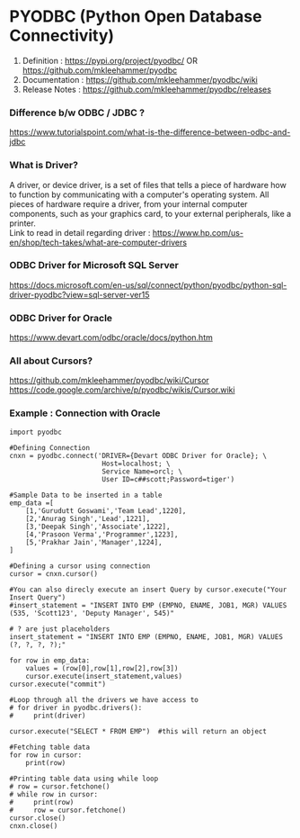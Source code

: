 # PYODBC (Python Open Database Connectivity)

1. Definition : https://pypi.org/project/pyodbc/ OR https://github.com/mkleehammer/pyodbc
2. Documentation : https://github.com/mkleehammer/pyodbc/wiki
3. Release Notes : https://github.com/mkleehammer/pyodbc/releases

### Difference b/w ODBC / JDBC ?
https://www.tutorialspoint.com/what-is-the-difference-between-odbc-and-jdbc

### What is Driver?
A driver, or device driver, is a set of files that tells a piece of hardware how to function by communicating with a computer's operating system. All pieces of hardware require a driver, from your internal computer components, such as your graphics card, to your external peripherals, like a printer.  
Link to read in detail regarding driver : https://www.hp.com/us-en/shop/tech-takes/what-are-computer-drivers

### ODBC Driver for Microsoft SQL Server
https://docs.microsoft.com/en-us/sql/connect/python/pyodbc/python-sql-driver-pyodbc?view=sql-server-ver15

### ODBC Driver for Oracle 
https://www.devart.com/odbc/oracle/docs/python.htm

### All about Cursors?
https://github.com/mkleehammer/pyodbc/wiki/Cursor  
https://code.google.com/archive/p/pyodbc/wikis/Cursor.wiki

### Example : Connection with Oracle
```
import pyodbc 

#Defining Connection
cnxn = pyodbc.connect('DRIVER={Devart ODBC Driver for Oracle}; \
                       Host=localhost; \
                       Service Name=orcl; \
                       User ID=c##scott;Password=tiger')

#Sample Data to be inserted in a table 
emp_data =[
    [1,'Gurudutt Goswami','Team Lead',1220],
    [2,'Anurag Singh','Lead',1221],
    [3,'Deepak Singh','Associate',1222],
    [4,'Prasoon Verma','Programmer',1223],
    [5,'Prakhar Jain','Manager',1224],
]

#Defining a cursor using connection
cursor = cnxn.cursor()

#You can also direcly execute an insert Query by cursor.execute("Your Insert Query")
#insert_statement = "INSERT INTO EMP (EMPNO, ENAME, JOB1, MGR) VALUES (535, 'Scott123', 'Deputy Manager', 545)"

# ? are just placeholders
insert_statement = "INSERT INTO EMP (EMPNO, ENAME, JOB1, MGR) VALUES (?, ?, ?, ?);"

for row in emp_data:
    values = (row[0],row[1],row[2],row[3])
    cursor.execute(insert_statement,values)
cursor.execute("commit")

#Loop through all the drivers we have access to
# for driver in pyodbc.drivers():
#     print(driver) 

cursor.execute("SELECT * FROM EMP")  #this will return an object 

#Fetching table data
for row in cursor:
    print(row)

#Printing table data using while loop
# row = cursor.fetchone()
# while row in cursor:
#     print(row) 
#     row = cursor.fetchone()
cursor.close()
cnxn.close()
```

